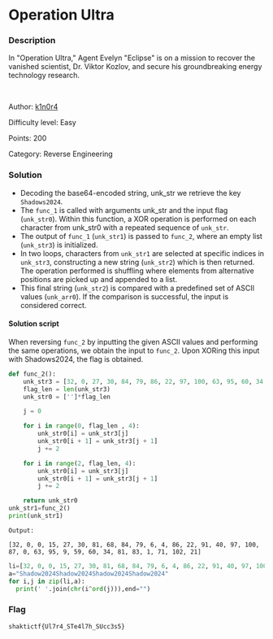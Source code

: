 # Operation Ultra

### Description

In "Operation Ultra," Agent Evelyn "Eclipse" is on a mission to recover the vanished scientist, Dr. Viktor Kozlov, and secure his groundbreaking energy technology research.

<br>

Author: [k1n0r4](https://twitter.com/k1n0r4)

Difficulty level: Easy

Points: 200

Category: Reverse Engineering

###  Solution


- Decoding the base64-encoded string, unk_str we retrieve the key `Shadows2024`.
- The `func_1` is called with arguments unk_str and the input flag (`unk_str0`). Within this function, a XOR operation is performed on each character from unk_str0 with a repeated sequence of `unk_str`.
- The output of `func_1` (`unk_str1`) is passed to `func_2`, where an empty list (`unk_str3`) is initialized.
- In two loops, characters from `unk_str1` are selected at specific indices in `unk_str3`, constructing a new string (`unk_str2`) which is then returned. The operation performed is shuffling where elements from alternative positions are picked up and appended to a list.
- This final string (`unk_str2`) is compared with a predefined set of ASCII values (`unk_arr0`). If the comparison is successful, the input is considered correct.

#### Solution script
When reversing `func_2` by inputting the given ASCII values and performing the same operations, we obtain the input to `func_2`. Upon XORing this input with Shadows2024, the flag is obtained.

``` python 
def func_2():
    unk_str3 = [32, 0, 27, 30, 84, 79, 86, 22, 97, 100, 63, 95, 60, 34, 1, 71, 0, 15, 81, 68, 6, 4, 91, 40, 87, 0, 9, 59, 81, 83, 102, 21]
    flag_len = len(unk_str3)
    unk_str0 = ['']*flag_len

    j = 0

    for i in range(0, flag_len , 4):
        unk_str0[i] = unk_str3[j]
        unk_str0[i + 1] = unk_str3[j + 1]
        j += 2

    for i in range(2, flag_len, 4):
        unk_str0[i] = unk_str3[j]
        unk_str0[i + 1] = unk_str3[j + 1]
        j += 2

    return unk_str0
unk_str1=func_2()
print(unk_str1)
```
```
Output:

[32, 0, 0, 15, 27, 30, 81, 68, 84, 79, 6, 4, 86, 22, 91, 40, 97, 100, 87, 0, 63, 95, 9, 59, 60, 34, 81, 83, 1, 71, 102, 21]
```


```python
li=[32, 0, 0, 15, 27, 30, 81, 68, 84, 79, 6, 4, 86, 22, 91, 40, 97, 100, 87, 0, 63, 95, 9, 59, 60, 34, 81, 83, 1, 71, 102, 21]
a="Shadow2024Shadow2024Shadow2024Shadow2024"
for i,j in zip(li,a):
  print(' '.join(chr(i^ord(j))),end="")
```

### Flag

`shaktictf{Ul7r4_STe4l7h_SUcc3s5}`